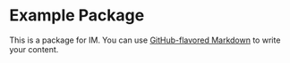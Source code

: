 # Example Package

This is a package for IM. You can use
[GitHub-flavored Markdown](https://guides.github.com/features/mastering-markdown/)
to write your content.